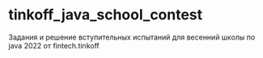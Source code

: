 # tinkoff_java_school_contest
Задания и решение вступительных испытаний для весенний школы по java 2022 от fintech.tinkoff

